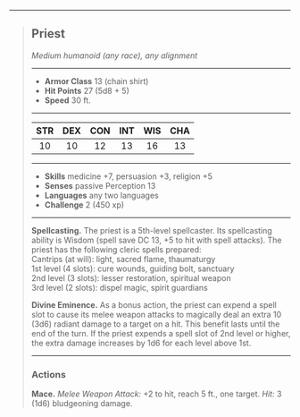 ***
> ## Priest
> *Medium humanoid (any race), any alignment*
> 
> ***
> 
> - **Armor Class** 13 (chain shirt)
> - **Hit Points** 27 (5d8 + 5)
> - **Speed** 30 ft.
> 
> ***
> 
> |STR|DEX|CON|INT|WIS|CHA|
> |:---:|:---:|:---:|:---:|:---:|:---:|
> |10|10|12|13|16|13|
> 
> ***
> 
> - **Skills** medicine +7, persuasion +3, religion +5
> - **Senses** passive Perception 13
> - **Languages** any two languages
> - **Challenge** 2 (450 xp)
> 
> ***
> 
> **Spellcasting.** The priest is a 5th-level spellcaster. Its spellcasting ability is Wisdom (spell save DC 13, +5 to hit with spell attacks). The priest has the following cleric spells prepared:  
> Cantrips (at will): light, sacred flame, thaumaturgy  
> 1st level (4 slots): cure wounds, guiding bolt, sanctuary  
> 2nd level (3 slots): lesser restoration, spiritual weapon  
> 3rd level (2 slots): dispel magic, spirit guardians
> 
> **Divine Eminence.** As a bonus action, the priest can expend a spell slot to cause its melee weapon attacks to magically deal an extra 10 (3d6) radiant damage to a target on a hit. This benefit lasts until the end of the turn. If the priest expends a spell slot of 2nd level or higher, the extra damage increases by 1d6 for each level above 1st.
> 
> ***
> 
> ### Actions
> **Mace.** *Melee Weapon Attack:* +2 to hit, reach 5 ft., one target. *Hit:* 3 (1d6) bludgeoning damage.